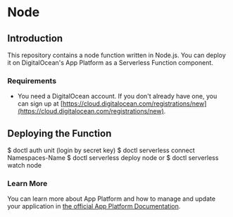 # Node

## Introduction

This repository contains a node function written in Node.js. You can deploy it on DigitalOcean's App Platform as a Serverless Function component.

### Requirements

* You need a DigitalOcean account. If you don't already have one, you can sign up at [https://cloud.digitalocean.com/registrations/new](https://cloud.digitalocean.com/registrations/new).

## Deploying the Function
$ doctl auth unit (login by secret key)
$ doctl serverless connect Namespaces-Name
$ doctl serverless deploy node
or
$ doctl serverless watch node


### Learn More

You can learn more about App Platform and how to manage and update your application in [the official App Platform Documentation](https://www.digitalocean.com/docs/app-platform/).
